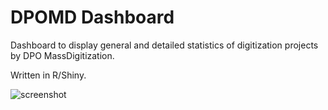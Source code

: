 # DPOMD Dashboard

Dashboard to display general and detailed statistics of digitization projects by DPO MassDigitization.

Written in R/Shiny. 

![screenshot](https://user-images.githubusercontent.com/2302171/75784065-a3224680-5d2f-11ea-8d26-c51ab9ba7063.png)
